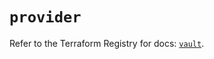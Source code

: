 # `provider`

Refer to the Terraform Registry for docs: [`vault`](https://registry.terraform.io/providers/hashicorp/vault/4.6.0/docs).
